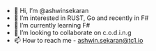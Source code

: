 - 👋 Hi, I’m @ashwinsekaran
- 👀 I’m interested in RUST, Go and recently in F#
- 🌱 I’m currently learning F#
- 💞️ I’m looking to collaborate on c.o.d.i.n.g
- 📫 How to reach me - ashwin.sekaran@tc1.io

<!---
ashwinsekaran/ashwinsekaran is a ✨ special ✨ repository because its `README.md` (this file) appears on your GitHub profile.
You can click the Preview link to take a look at your changes.
--->
